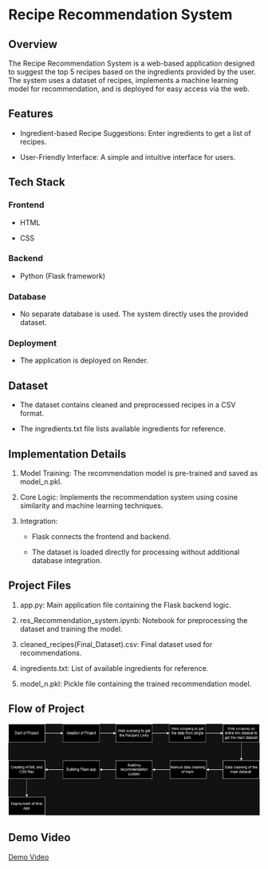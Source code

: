 # Recipe Recommendation System
## Overview

The Recipe Recommendation System is a web-based application designed to suggest the top 5 recipes based on the ingredients provided by the user. The system uses a dataset of recipes, implements a machine learning model for recommendation, and is deployed for easy access via the web.

## Features

- Ingredient-based Recipe Suggestions: Enter ingredients to get a list of recipes.

- User-Friendly Interface: A simple and intuitive interface for users.

## Tech Stack

### Frontend

- HTML

- CSS

### Backend

- Python (Flask framework)

### Database

- No separate database is used. The system directly uses the provided dataset.

### Deployment

- The application is deployed on Render.

## Dataset

- The dataset contains cleaned and preprocessed recipes in a CSV format.

- The ingredients.txt file lists available ingredients for reference.

## Implementation Details

1. Model Training: The recommendation model is pre-trained and saved as model_n.pkl.

2. Core Logic: Implements the recommendation system using cosine similarity and machine learning techniques.

3. Integration:

    - Flask connects the frontend and backend.

    - The dataset is loaded directly for processing without additional database integration.

## Project Files

1. app.py: Main application file containing the Flask backend logic.

2. res_Recommendation_system.ipynb: Notebook for preprocessing the dataset and training the model.

3. cleaned_recipes(Final_Dataset).csv: Final dataset used for recommendations.

4. ingredients.txt: List of available ingredients for reference.

5. model_n.pkl: Pickle file containing the trained recommendation model.

## Flow of Project

![Recipe Recommendation System](images/flow.png "Screenshot of the app")

## Demo Video
[Demo Video](images/video.mp4)
